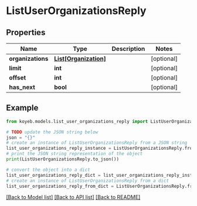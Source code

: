 # ListUserOrganizationsReply


## Properties

Name | Type | Description | Notes
------------ | ------------- | ------------- | -------------
**organizations** | [**List[Organization]**](Organization.md) |  | [optional] 
**limit** | **int** |  | [optional] 
**offset** | **int** |  | [optional] 
**has_next** | **bool** |  | [optional] 

## Example

```python
from koyeb.models.list_user_organizations_reply import ListUserOrganizationsReply

# TODO update the JSON string below
json = "{}"
# create an instance of ListUserOrganizationsReply from a JSON string
list_user_organizations_reply_instance = ListUserOrganizationsReply.from_json(json)
# print the JSON string representation of the object
print(ListUserOrganizationsReply.to_json())

# convert the object into a dict
list_user_organizations_reply_dict = list_user_organizations_reply_instance.to_dict()
# create an instance of ListUserOrganizationsReply from a dict
list_user_organizations_reply_from_dict = ListUserOrganizationsReply.from_dict(list_user_organizations_reply_dict)
```
[[Back to Model list]](../README.md#documentation-for-models) [[Back to API list]](../README.md#documentation-for-api-endpoints) [[Back to README]](../README.md)


